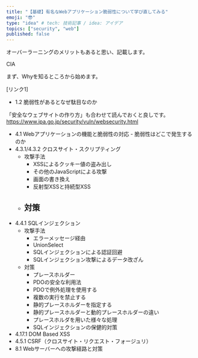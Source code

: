 ```yaml
---
title: "【基礎】有名なWebアプリケーション脆弱性について学び直してみる"
emoji: "😎"
type: "idea" # tech: 技術記事 / idea: アイデア
topics: ["security", "web"]
published: false
---
```


オーバーラーニングのメリットもあると思い、記載します。

CIA

まず、Whyを知るところから始めます。

[リンク1]

- 1.2 脆弱性があるとなぜ駄目なのか

「安全なウェブサイトの作り方」も合わせて読んでおくと良しです。
https://www.ipa.go.jp/security/vuln/websecurity.html

- 4.1 Webアプリケーションの機能と脆弱性の対応 - 脆弱性はどこで発生するのか
- 4.3.1/4.3.2 クロスサイト・スクリプティング
  - 攻撃手法
    - XSSによるクッキー値の盗み出し
    - その他のJavaScriptによる攻撃
    - 画面の書き換え
    - 反射型XSSと持続型XSS
  - 対策
    - 
- 4.4.1 SQLインジェクション
  - 攻撃手法
    - エラーメッセージ経由
    - UnionSelect
    - SQLインジェクションによる認証回避
    - SQLインジェクション攻撃によるデータ改ざん
  - 対策
    - プレースホルダー
    - PDOの安全な利用法
    - PDOで例外処理を使用する
    - 複数の実行を禁止する
    - 静的プレースホルダーを指定する
    - 静的プレースホルダーと動的プレースホルダーの違い
    - プレースホルダを用いた様々な処理
    - SQLインジェクションの保健的対策
- 4.17.1 DOM Based XSS
- 4.5.1 CSRF（クロスサイト・リクエスト・フォージュリ）
- 8.1 Webサーバーへの攻撃経路と対策
